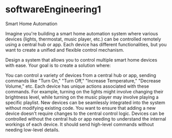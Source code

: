 # softwareEngineering1

Smart Home Automation

Imagine you're building a smart home automation system where various devices (lights, thermostat, music player, etc.) can be controlled remotely using a central hub or app. Each device has different functionalities, but you want to create a unified and flexible control mechanism.

Design a system that allows you to control multiple smart home devices with ease. Your goal is to create a solution where:

You can control a variety of devices from a central hub or app, sending commands like "Turn On," "Turn Off," "Increase Temperature," "Decrease Volume," etc.
Each device has unique actions associated with these commands. For example, turning on the lights might involve changing their brightness level, while turning on the music player may involve playing a specific playlist.
New devices can be seamlessly integrated into the system without modifying existing code. You want to ensure that adding a new device doesn't require changes to the central control logic.
Devices can be controlled without the central hub or app needing to understand the internal workings of each device. It should send high-level commands without needing low-level details.
